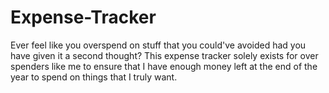 # Expense-Tracker
Ever feel like you overspend on stuff that you could've avoided had you have given it a second thought? This expense tracker solely exists for over spenders like me to ensure that I have enough money left at the end of the year to spend on things that I truly want.
